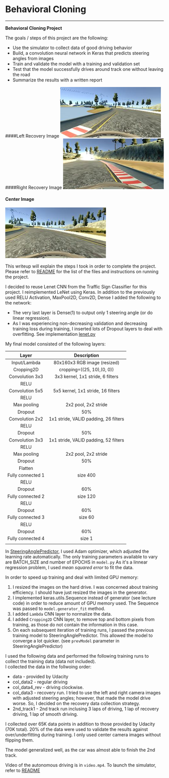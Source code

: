 # **Behavioral Cloning** 

---

**Behavioral Cloning Project**

The goals / steps of this project are the following:
* Use the simulator to collect data of good driving behavior
* Build, a convolution neural network in Keras that predicts steering angles from images
* Train and validate the model with a training and validation set
* Test that the model successfully drives around track one without leaving the road
* Summarize the results with a written report

####Left Recovery Image
![Left Recovery Image](./examples/center_recoverry_img_left.jpg) 
####Right Recovery Image
![Right Recovery Image](./examples/center_recoverry_img_right.jpg)
#### Center Image
![Normal Center Image](./examples/center_normal_img.jpg)


This writeup will explain the steps I took in order to complete the project.  Please refer to 
[README](./README.md) for the list of the files and instructions on running the project.

I decided to reuse Lenet CNN from the Traffic Sign Classifier for this project.  I reimplemented LeNet using Keras.
In addition to the previously used RELU Activation, MaxPool2D, Conv2D, Dense I added the following to the network:
* The very last layer is Dense(1) to output only 1 steering angle (or do linear regression).  
* As I was experiencing non-decreasing validation and decreasing training loss during training, I inserted lots of Dropout layers to deal with
overfitting.
See implementation [lenet.py](./lenet.py)

My final model consisted of the following layers:

| Layer         		|     Description	        					| 
|:---------------------:|:---------------------------------------------:| 
| Input/Lambda         	| 80x160x3 RGB image (resized)					| 
| Cropping2D         	| cropping=((25, 10),(0, 0))     				| 
| Convolution 3x3     	| 3x3 kernel, 1x1 stride, 6 filters             |
| RELU					|												|
| Convolution 5x5     	| 5x5 kernel, 1x1 stride, 16 filters        	|
| RELU					|												|
| Max pooling	      	| 2x2 pool, 2x2 stride             				|
| Dropout   	      	| 50%            				                |
| Convolution 2x2	    | 1x1 stride, VALID padding, 26 filters      	|
| RELU					|												|
| Dropout   	      	| 50%            				                |
| Convolution 3x3	    | 1x1 stride, VALID padding, 52 filters      	|
| RELU					|												|
| Max pooling	      	| 2x2 pool, 2x2 stride             				|
| Dropout   	      	| 50%            				                |
| Flatten   	      	|             				                |
| Fully connected 1		| size 400        								|
| RELU					|												|
| Dropout   	      	| 60%            				                |
| Fully connected 2		| size 120        								|
| RELU					|												|
| Dropout   	      	| 60%            				                |
| Fully connected 3		| size 60       								|
| RELU					|												|
| Dropout   	      	| 60%            				                |
| Fully connected 4		| size 1       								|
|						|												|

In [SteeringAnglePredictor](./steering_angle_predictor.py), I used Adam optimizer, which adjusted the learning rate automatically.
The only training parameters available to vary are BATCH_SIZE and number of EPOCHS in `model.py`
As it's a linnear regression problem, I used _mean squared error_ to fit the data.

In order to speed up training and deal with limited GPU memory:
1. I resized the images on the hard drive. I was concerned about training efficiency.  I should have just resized the images
in the generator.  
2. I implemented keras.utils.Sequence instead of generator (see lecture code) in order to reduce amount of GPU memory used.
The Sequence was passed to `model.generator_fit` method.
3. I added `Lambda` CNN layer to normalize the data.
4. I added `Cropping2D` CNN layer, to remove top and bottom pixels from training, as those do not contain the information in this case.
5. On each subsequent iteration of training runs, I passed the previous training model to SteeringAnglePredictor.  This allowed the model to
converge a lot quicker. (see `prevModel` parameter in SteeringAnglePredictor)

I used the following data and performed the following training runs to collect the training data (data not included).  
I collected the data in the follwoing order:
* data -  provided by Udacity
* col_data2 - regular driving
* col_data4_rev - driving clockwise.  
* col_data3 - recovery run. I tried to use the left and right camera images with adjusted steering angles; however, that 
made the model drive worse.  So, I decided on the recovery data collection strategy.
* 2nd_track1 - 2nd track run inclusing 3 laps of driving, 1 lap of recovery driving, 1 lap of smooth driving.

I collected over 65K data points in addition to those provided by Udacity (70K total).  20% of the data were used to validate the results
against over/underfitting during training.  I only used center camera images without flipping them.

The model generalized well, as the car was almost able to finish the 2nd track.

Video of the autonomous driving is in `video.mp4`.
To launch the simulator, refer to [README](./README.md)
